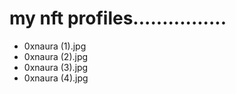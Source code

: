 # my nft profiles................
- 0xnaura (1).jpg
- 0xnaura (2).jpg
- 0xnaura (3).jpg
- 0xnaura (4).jpg
